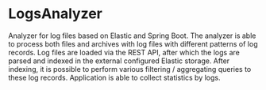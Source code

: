 # LogsAnalyzer
Analyzer for log files based on Elastic and Spring Boot. The analyzer is able to process both files and archives with log files with different patterns of log records. 
Log files are loaded via the REST API, after which the logs are parsed and indexed in the external configured Elastic storage. After indexing, it is possible to perform various filtering / aggregating queries to these log records.
Application is able to collect statistics by logs.
